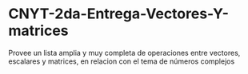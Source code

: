 # CNYT-2da-Entrega-Vectores-Y-matrices
Provee un lista amplia y muy completa de operaciones entre vectores, escalares y matrices, en relacion con el tema de números complejos
